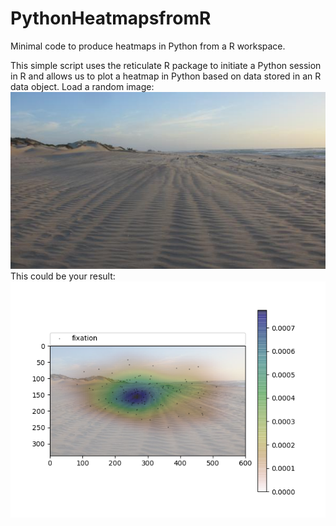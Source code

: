 # PythonHeatmapsfromR
Minimal code to produce heatmaps in Python from a R workspace.

This simple script uses the reticulate R package to initiate a Python session in R and allows us to plot a heatmap in Python based on data stored in an R data object. 
Load a random image:
![alt text](https://github.com/richardschweitzer/PythonHeatmapsfromR/blob/master/test_pic.jpg)
This could be your result:
![alt text](https://github.com/richardschweitzer/PythonHeatmapsfromR/blob/master/test_pic_in_python.png)
